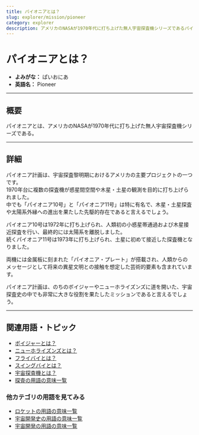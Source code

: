 ```yaml
---
title: パイオニアとは？
slug: explorer/mission/pioneer
category: explorer
description: アメリカのNASAが1970年代に打ち上げた無人宇宙探査機シリーズであるパイオニアの意味・定義・内容について解説します。  
---
```


# パイオニアとは？

- **よみがな：** ぱいおにあ  
- **英語名：** Pioneer  

---

## 概要

パイオニアとは、アメリカのNASAが1970年代に打ち上げた無人宇宙探査機シリーズである。  

---

## 詳細
パイオニア計画は、宇宙探査黎明期におけるアメリカの主要プロジェクトの一つです。  
1970年台に複数の探査機が惑星間空間や木星・土星の観測を目的に打ち上げられました。  
中でも「パイオニア10号」と「パイオニア11号」は特に有名で、木星・土星探査や太陽系外縁への進出を果たした先駆的存在であると言えるでしょう。  

パイオニア10号は1972年に打ち上げられ、人類初の小惑星帯通過および木星接近探査を行い、最終的には太陽系を離脱しました。  
続くパイオニア11号は1973年に打ち上げられ、土星に初めて接近した探査機となりました。  

両機には金属板に刻まれた「パイオニア・プレート」が搭載され、人類からのメッセージとして将来の異星文明との接触を想定した芸術的要素も含まれています。  

パイオニア計画は、のちのボイジャーやニューホライズンズに道を開いた、宇宙探査史の中でも非常に大きな役割を果たしたミッションであると言えるでしょう。  

---

## 関連用語・トピック

- [ボイジャーとは？](/explorer/mission/voyager)
- [ニューホライズンズとは？](/explorer/mission/new-horizons)
- [フライバイとは？](/explorer/technology/flyby)
- [スイングバイとは？](/explorer/technology/swingby)
- [宇宙探査機とは？](/explorer/space-probe)
- [探査の用語の意味一覧](/category/explorer)

### 他カテゴリの用語を見てみる
- [ロケットの用語の意味一覧](/category/rocket)
- [宇宙開発史の用語の意味一覧](/category/history)
- [宇宙開発の用語の意味一覧](/category/glossary)
